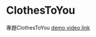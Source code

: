 # ClothesToYou
專題ClothesToYou
[demo video link](https://drive.google.com/file/d/1TPw7rFY4cA5sl-b13XhrvAdSOYp6T5Cm/view?usp=sharing)
